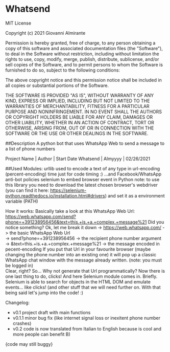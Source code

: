 # Whatsend

MIT License

Copyright (c) 2021 Giovanni Almirante

Permission is hereby granted, free of charge, to any person obtaining a copy
of this software and associated documentation files (the "Software"), to deal
in the Software without restriction, including without limitation the rights
to use, copy, modify, merge, publish, distribute, sublicense, and/or sell
copies of the Software, and to permit persons to whom the Software is
furnished to do so, subject to the following conditions:

The above copyright notice and this permission notice shall be included in all
copies or substantial portions of the Software.

THE SOFTWARE IS PROVIDED "AS IS", WITHOUT WARRANTY OF ANY KIND, EXPRESS OR
IMPLIED, INCLUDING BUT NOT LIMITED TO THE WARRANTIES OF MERCHANTABILITY,
FITNESS FOR A PARTICULAR PURPOSE AND NONINFRINGEMENT. IN NO EVENT SHALL THE
AUTHORS OR COPYRIGHT HOLDERS BE LIABLE FOR ANY CLAIM, DAMAGES OR OTHER
LIABILITY, WHETHER IN AN ACTION OF CONTRACT, TORT OR OTHERWISE, ARISING FROM,
OUT OF OR IN CONNECTION WITH THE SOFTWARE OR THE USE OR OTHER DEALINGS IN THE
SOFTWARE.

##Description
A python bot that uses WhatsApp Web to send a message to a list of phone numbers

Project Name | Author | Start Date
Whatsend | Almyyyy | 02/26/2021



##Used Modules:
urllib      used to encode a text of any type in url-encoding (percent-encoding)
time        just for code timing :) ...and Facebook/WhatsApp anti-bot policies
selenium    to embed browser event in Python
            note:       to use this library you need to download the latest chosen browser's webdriver
                        (you can find it here: https://selenium-python.readthedocs.io/installation.html#drivers)
                        and set it as a environment variable (PATH)
                        
                        
                  
How it works:
Basically take a look at this WhatsApp Web Url: https://web.whatsapp.com/send?phone=+391238956456&text=this.+is.+a.+complex.+message%21
Did you notice something? Ok, let me break it down ->       https://web.whatsapp.com/   ->   the basic WhatsApp Web Url              
                                                   ->       send?phone=+391238956456   ->   the recipient phone number argument      
                                                   ->       &text=this.+is.+a.+complex.+message%21   ->   the message encoded in pecent-encoding
If you put that Url in your favourite browser (maybe changing the phone number into an existing one)
it will pop up a classic WhatsApp chat window with the message already written. (note: you must be logged in)                                       
Clear, right? So... Why not generate that Url programmatically?
Now there is one last thing to do, clicks! And here Selenium module comes in.
Briefly. Selenium is able to search for objects in the HTML DOM and emulate events... like clicks! (and other stuff that we will need further on.
With that being said let's jump into the code! :)



Changelog:

- v0.1 project draft with main functions
- v0.1.1 minor bug fix (like internet signal loss or inexitent phone number crashes)
- v0.2 code is now translated from Italian to English because is cool and more people can benefit B) 



{code may still buggy}
